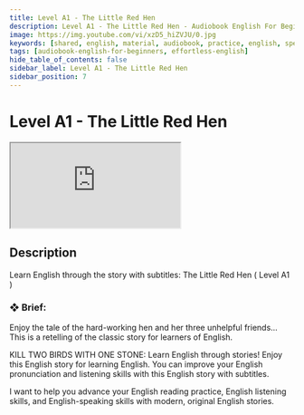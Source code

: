 ```yaml
---
title: Level A1 - The Little Red Hen
description: Level A1 - The Little Red Hen - Audiobook English For Beginners
image: https://img.youtube.com/vi/xzD5_hiZVJU/0.jpg
keywords: [shared, english, material, audiobook, practice, english, speaking]
tags: [audiobook-english-for-beginners, effortless-english]
hide_table_of_contents: false
sidebar_label: Level A1 - The Little Red Hen
sidebar_position: 7
---
```


# Level A1 - The Little Red Hen

<div class="video-container">
<iframe src="https://www.youtube.com/embed/xzD5_hiZVJU?controls=0" title="YouTube video player"></iframe>
<a href="https://www.youtube.com/watch?list=PL___7gkXqjbx7FtKf1v6aTPhzl-k6J3qW&v=xzD5_hiZVJU" target="_blank"></a>
</div>

## Description

Learn English through the story with subtitles: The Little Red Hen ( Level A1 )

### ❖ Brief:

Enjoy the tale of the hard-working hen and her three unhelpful friends... This is a retelling of the classic story for learners of English.

KILL TWO BIRDS WITH ONE STONE: Learn English through stories! Enjoy this English story for learning English. You can improve your English pronunciation and listening skills with this English story with subtitles.

I want to help you advance your English reading practice, English listening skills, and English-speaking skills with modern, original English stories.